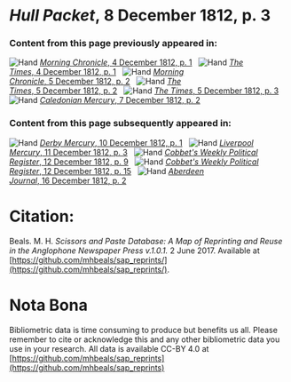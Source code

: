 # *Hull Packet*, 8 December 1812, p. 3  
  
### Content from this page previously appeared in:  
![Hand](http://scissorsandpaste.net/wp-content/uploads/2017/06/smallhandpointer.png) [*Morning Chronicle*, 4 December 1812, p. 1](https://mhbeals.github.io/sap_html/Morning-Chronicle/Morning-Chronicle-4-December-1812-p-1)  
![Hand](http://scissorsandpaste.net/wp-content/uploads/2017/06/smallhandpointer.png) [*The Times*, 4 December 1812, p. 1](https://mhbeals.github.io/sap_html/The-Times/The-Times-4-December-1812-p-1)  
![Hand](http://scissorsandpaste.net/wp-content/uploads/2017/06/smallhandpointer.png) [*Morning Chronicle*, 5 December 1812, p. 2](https://mhbeals.github.io/sap_html/Morning-Chronicle/Morning-Chronicle-5-December-1812-p-2)  
![Hand](http://scissorsandpaste.net/wp-content/uploads/2017/06/smallhandpointer.png) [*The Times*, 5 December 1812, p. 2](https://mhbeals.github.io/sap_html/The-Times/The-Times-5-December-1812-p-2)  
![Hand](http://scissorsandpaste.net/wp-content/uploads/2017/06/smallhandpointer.png) [*The Times*, 5 December 1812, p. 3](https://mhbeals.github.io/sap_html/The-Times/The-Times-5-December-1812-p-3)  
![Hand](http://scissorsandpaste.net/wp-content/uploads/2017/06/smallhandpointer.png) [*Caledonian Mercury*, 7 December 1812, p. 2](https://mhbeals.github.io/sap_html/Caledonian-Mercury/Caledonian-Mercury-7-December-1812-p-2)  
  
### Content from this page subsequently appeared in:  
![Hand](http://scissorsandpaste.net/wp-content/uploads/2017/06/smallhandpointer.png) [*Derby Mercury*, 10 December 1812, p. 1](https://mhbeals.github.io/sap_html/Derby-Mercury/Derby-Mercury-10-December-1812-p-1)  
![Hand](http://scissorsandpaste.net/wp-content/uploads/2017/06/smallhandpointer.png) [*Liverpool Mercury*, 11 December 1812, p. 3](https://mhbeals.github.io/sap_html/Liverpool-Mercury/Liverpool-Mercury-11-December-1812-p-3)  
![Hand](http://scissorsandpaste.net/wp-content/uploads/2017/06/smallhandpointer.png) [*Cobbet's Weekly Political Register*, 12 December 1812, p. 9](https://mhbeals.github.io/sap_html/Cobbet's-Weekly-Political-Register/Cobbet's-Weekly-Political-Register-12-December-1812-p-9)  
![Hand](http://scissorsandpaste.net/wp-content/uploads/2017/06/smallhandpointer.png) [*Cobbet's Weekly Political Register*, 12 December 1812, p. 15](https://mhbeals.github.io/sap_html/Cobbet's-Weekly-Political-Register/Cobbet's-Weekly-Political-Register-12-December-1812-p-15)  
![Hand](http://scissorsandpaste.net/wp-content/uploads/2017/06/smallhandpointer.png) [*Aberdeen Journal*, 16 December 1812, p. 2](https://mhbeals.github.io/sap_html/Aberdeen-Journal/Aberdeen-Journal-16-December-1812-p-2)  


# Citation: 

Beals. M. H. *Scissors and Paste Database: A Map of Reprinting and Reuse in the Anglophone Newspaper Press v.1.0.1.* 2 June 2017. Available at [https://github.com/mhbeals/sap_reprints/](https://github.com/mhbeals/sap_reprints/). 

# Nota Bona

Bibliometric data is time consuming to produce but benefits us all. Please remember to cite or acknowledge this and any other bibliometric data you use in your research. All data is available CC-BY 4.0 at [https://github.com/mhbeals/sap_reprints](https://github.com/mhbeals/sap_reprints)